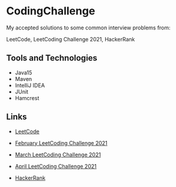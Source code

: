 # CodingChallenge

My accepted solutions to some common interview problems from:

LeetCode, LeetCoding Challenge 2021, HackerRank


## Tools and Technologies

- Java15
- Maven
- IntelliJ IDEA
- JUnit
- Hamcrest

## Links


- [LeetCode](src/main/java/leetCode)

- [February LeetCoding Challenge 2021](https://github.com/Almielka/CodingChallenge/tree/master/src/main/java/leetCodingChallenge/year2021/m02february)

- [March LeetCoding Challenge 2021](https://github.com/Almielka/CodingChallenge/tree/master/src/main/java/leetCodingChallenge/year2021/m03march)

- [April LeetCoding Challenge 2021](https://github.com/Almielka/CodingChallenge/tree/AprilWeek2/src/main/java/leetCodingChallenge/year2021/m04april)

- [HackerRank](https://github.com/Almielka/CodingChallenge/tree/HackerRank/src/main/java/hackerRank)
